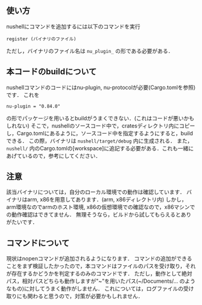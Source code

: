 ## 使い方
nushellにコマンドを追加するには以下のコマンドを実行
```
register (バイナリのファイル)
```
ただし，バイナリのファイル名は `nu_plugin_` の形である必要がある．

## 本コードのbuildについて
nushellコマンドのコードにはnu-plugin, nu-protocolが必要(Cargo.tomlを参照)です．
これを
```
nu-plugin = "0.84.0"
```
の形でパッケージを用いるとbuildがうまくできない．(これはコードが悪いかもしれない)
そこで，nushellのソースコード中で，cratesディレクトリ内にコピーし，Cargo.tomlにあるように，ソースコード中を指定するようにすると，buildできる．
この際，バイナリは `nushell/target/debug` 内に生成される．
また， `nushell/` 内のCargo.tomlの[workspace]に追記する必要がある．これも一緒にあげているので，参考にしてください．

## 注意
該当バイナリについては，自分のローカル環境での動作は確認しています．
バイナリはarm, x86を用意してあります．(arm, x86ディレクトリ内)
しかし，arm環境なのでarmのホスト環境, x86の仮想環境での確認なので，x86マシンでの動作確認はできてません．
無理そうなら，ビルドから試してもらえるとありがたいです．

## コマンドについて
現状はnopenコマンドが追加されるようになります．
コマンドの追加ができることをまず検証したかったので，本コマンドはファイルのパスを受け取り，それが存在するかどうかを判定するのみのコマンドです．
ただし，動作として絶対パス，相対パスどちらも動作しますが"~"を用いたパス(~/Documents/... のようなもの)に対してうまく動作がしません．
これについては，ログファイルの受け取りにも関わると思うので，対策が必要かもしれません．